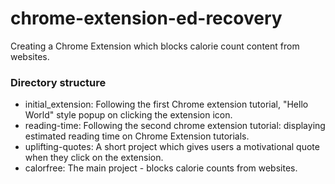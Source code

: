 # chrome-extension-ed-recovery

Creating a Chrome Extension which blocks calorie count content from websites.

### Directory structure
- initial_extension: Following the first Chrome extension tutorial, "Hello World" style popup on clicking the extension icon.
- reading-time: Following the second chrome extension tutorial: displaying estimated reading time on Chrome Extension tutorials.
- uplifting-quotes: A short project which gives users a motivational quote when they click on the extension.
- calorfree: The main project - blocks calorie counts from websites.
